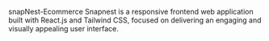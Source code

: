 snapNest-Ecommerce
Snapnest is a responsive frontend web application built with React.js and Tailwind CSS, focused on delivering an engaging and visually appealing user interface.
